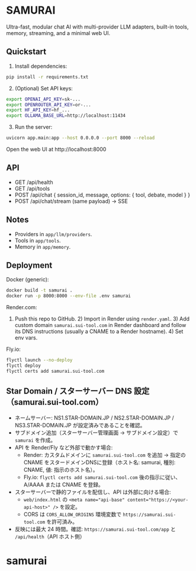 SAMURAI
=====

Ultra-fast, modular chat AI with multi-provider LLM adapters, built-in tools, memory, streaming, and a minimal web UI.

Quickstart
---------

1. Install dependencies:

```bash
pip install -r requirements.txt
```

2. (Optional) Set API keys:

```bash
export OPENAI_API_KEY=sk-...
export OPENROUTER_API_KEY=or-...
export HF_API_KEY=hf_...
export OLLAMA_BASE_URL=http://localhost:11434
```

3. Run the server:

```bash
uvicorn app.main:app --host 0.0.0.0 --port 8000 --reload
```

Open the web UI at http://localhost:8000

API
---

- GET /api/health
- GET /api/tools
- POST /api/chat { session_id, message, options: { tool, debate, model } }
- POST /api/chat/stream (same payload) -> SSE

Notes
-----

- Providers in `app/llm/providers`.
- Tools in `app/tools`.
- Memory in `app/memory`.

Deployment
----------

Docker (generic):

```bash
docker build -t samurai .
docker run -p 8000:8000 --env-file .env samurai
```

Render.com:

1) Push this repo to GitHub. 2) Import in Render using `render.yaml`. 3) Add custom domain `samurai.sui-tool.com` in Render dashboard and follow its DNS instructions (usually a CNAME to a Render hostname). 4) Set env vars.

Fly.io:

```bash
flyctl launch --no-deploy
flyctl deploy
flyctl certs add samurai.sui-tool.com
```

Star Domain / スターサーバー DNS 設定（samurai.sui-tool.com）
-----------------------------------------------

- ネームサーバー: NS1.STAR-DOMAIN.JP / NS2.STAR-DOMAIN.JP / NS3.STAR-DOMAIN.JP が設定済みであることを確認。
- サブドメイン追加（スターサーバー管理画面 → サブドメイン設定）で `samurai` を作成。
- API を Render/Fly など外部で動かす場合:
  - Render: カスタムドメインに `samurai.sui-tool.com` を追加 → 指定の CNAME をスタードメインDNSに登録（ホスト名: samurai, 種別: CNAME, 値: 指示のホスト名）。
  - Fly.io: `flyctl certs add samurai.sui-tool.com` 後の指示に従い、A/AAAA または CNAME を登録。
- スターサーバーで静的ファイルを配信し、API は外部に向ける場合:
  - `web/index.html` の `<meta name="api-base" content="https://<your-api-host>" />` を設定。
  - CORS は `CORS_ALLOW_ORIGINS` 環境変数で `https://samurai.sui-tool.com` を許可済み。
- 反映には最大 24 時間。確認: `https://samurai.sui-tool.com/app` と `/api/health`（API ホスト側）
# samurai